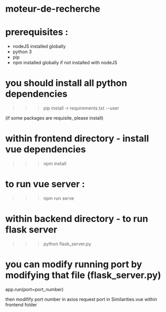 # moteur-de-recherche

# prerequisites : 
- nodeJS installed globally 
- python 3
- pip
- npm installed globally if not installed with nodeJS

# you should install all python dependencies

>>> pip install -r requirements.txt --user

(if some packages are requisite, please install)

# within frontend directory - install vue dependencies

>>> npm install

# to run vue server :

>>> npm run serve

# within backend directory - to run flask server

>>> python flask_server.py

# you can modify running port by modifying that file (flask_server.py)

app.run(port=port_number)

then modifify port number in axios request port in Similarities.vue within frontend folder

